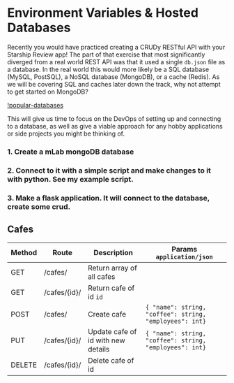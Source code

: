 # Environment Variables & Hosted Databases

Recently you would have practiced creating a CRUDy RESTful API with your Starship Review app! The part of that exercise that most significantly diverged from a real world REST API was that it used a single `db.json` file as a database. In the real world this would more likely be a SQL database (MySQL, PostSQL), a NoSQL database (MongoDB), or a cache (Redis). As we will be covering SQL and caches later down the track, why not attempt to get started on MongoDB?

[!popular-databases](https://scalegrid.io/blog/wp-content/uploads/2019/02/Most-Popular-Databases-Used-MySQL-MongoDB-PostgreSQL-Redis-Cassandra-Oracle.png)

This will give us time to focus on the DevOps of setting up and connecting to a database, as well as give a viable approach for any hobby applications or side projects you might be thinking of.

### 1. Create a mLab mongoDB database



### 2. Connect to it with a simple script and make changes to it with python. See my example script.

### 3. Make a flask application. It will connect to the database, create some crud.

## Cafes
| Method | Route        | Description                        | Params `application/json`                               |
|--------|--------------|------------------------------------|---------------------------------------------------------|
| GET    | /cafes/      | Return array of all cafes          |                                                         |
| GET    | /cafes/{id}/ | Return cafe of id `id`             |                                                         |
| POST   | /cafes/      | Create cafe                        | `{ "name": string, "coffee": string, "employees": int}` |
| PUT    | /cafes/{id}/ | Update cafe of id with new details | `{ "name": string, "coffee": string, "employees": int}` |
| DELETE | /cafes/{id}/ | Delete cafe of id                  |                                                         |


